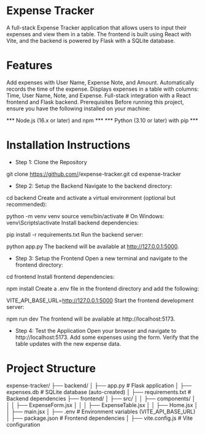 # Expense Tracker
A full-stack Expense Tracker application that allows users to input their expenses and view them in a table. The frontend is built using React with Vite, and the backend is powered by Flask with a SQLite database.

# Features
Add expenses with User Name, Expense Note, and Amount.
Automatically records the time of the expense.
Displays expenses in a table with columns: Time, User Name, Note, and Expense.
Full-stack integration with a React frontend and Flask backend.
Prerequisites
Before running this project, ensure you have the following installed on your machine:

*** Node.js (16.x or later) and npm ***
*** Python (3.10 or later) with pip ***

# Installation Instructions
- Step 1: Clone the Repository

git clone https://github.com/<your-username>/expense-tracker.git
cd expense-tracker

- Step 2: Setup the Backend
Navigate to the backend directory:


cd backend
Create and activate a virtual environment (optional but recommended):


python -m venv venv
source venv/bin/activate    # On Windows: venv\Scripts\activate
Install backend dependencies:


pip install -r requirements.txt
Run the backend server:

python app.py
The backend will be available at http://127.0.0.1:5000.

- Step 3: Setup the Frontend
Open a new terminal and navigate to the frontend directory:


cd frontend
Install frontend dependencies:

npm install
Create a .env file in the frontend directory and add the following:


VITE_API_BASE_URL=http://127.0.0.1:5000
Start the frontend development server:


npm run dev
The frontend will be available at http://localhost:5173.

- Step 4: Test the Application
Open your browser and navigate to http://localhost:5173.
Add some expenses using the form.
Verify that the table updates with the new expense data.

# Project Structure

expense-tracker/
├── backend/
│   ├── app.py                # Flask application
│   ├── expenses.db           # SQLite database (auto-created)
│   ├── requirements.txt      # Backend dependencies
├── frontend/
│   ├── src/
│   │   ├── components/
│   │   │   ├── ExpenseForm.jsx
│   │   │   ├── ExpenseTable.jsx
│   │   ├── Home.jsx
│   │   ├── main.jsx
│   ├── .env                  # Environment variables (VITE_API_BASE_URL)
│   ├── package.json          # Frontend dependencies
│   ├── vite.config.js        # Vite configuration

